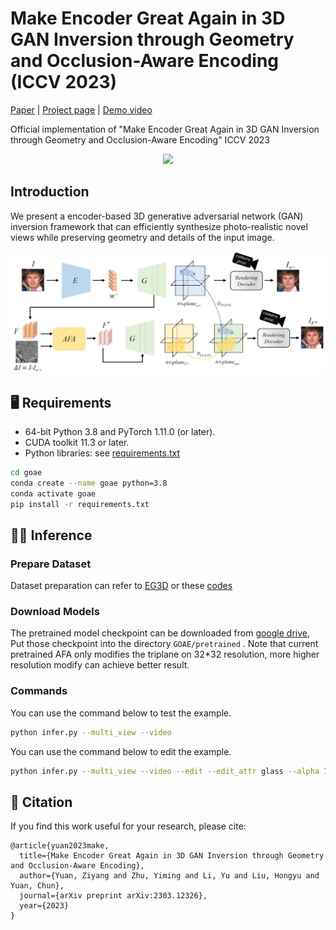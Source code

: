 
# Make Encoder Great Again in 3D GAN Inversion through Geometry and Occlusion-Aware Encoding (ICCV 2023)




[Paper](https://arxiv.org/abs/2303.12326) | [Project page](https://eg3d-goae.github.io/) | [Demo video](https://www.youtube.com/watch?v=CptQDMqM9Pc)

 Official implementation of "Make Encoder Great Again in 3D GAN Inversion through Geometry and Occlusion-Aware Encoding" ICCV 2023

<div align="center">
<img src="assets/teaser.gif" >
</div>


## Introduction
We present a encoder-based 3D generative adversarial network (GAN) inversion framework that can efficiently synthesize photo-realistic novel views while preserving geometry and details of the input image.

<div align="center">
<img src="assets/framework.png" width="600px"/>  
</div>

## :desktop_computer: Requirements
* 64-bit Python 3.8 and PyTorch 1.11.0 (or later).
* CUDA toolkit 11.3 or later.  
* Python libraries: see [requirements.txt](./goae/requirements.txt)

```bash
cd goae
conda create --name goae python=3.8
conda activate goae
pip install -r requirements.txt
```

## :running_woman: Inference

### Prepare Dataset 
Dataset preparation can refer to [EG3D](https://github.com/NVlabs/eg3d/) or these [codes](https://github.com/FeiiYin/SPI/blob/main/preprocess/)

### Download Models
The pretrained model checkpoint can be downloaded from [google drive](https://drive.google.com/drive/folders/12pTX5TKQcA8ElNW5jDkWURSPUyISggHs?usp=sharing), Put those checkpoint into  the directory  `GOAE/pretrained` . Note that current pretrained AFA only modifies the triplane on 32*32 resolution, more higher resolution modify can achieve better result.

### Commands

You can use the command below to test the example.

```bash
python infer.py --multi_view --video
```

You can use the command below to edit the example.

```bash
python infer.py --multi_view --video --edit --edit_attr glass --alpha 1.0
```


## :handshake: Citation
If you find this work useful for your research, please cite:
```
@article{yuan2023make,
  title={Make Encoder Great Again in 3D GAN Inversion through Geometry and Occlusion-Aware Encoding},
  author={Yuan, Ziyang and Zhu, Yiming and Li, Yu and Liu, Hongyu and Yuan, Chun},
  journal={arXiv preprint arXiv:2303.12326},
  year={2023}
}
```

